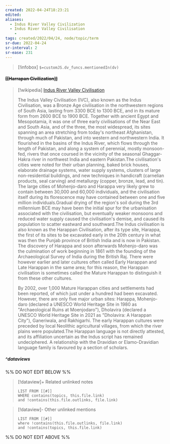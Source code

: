 ```yaml
---
created: 2022-04-24T18:23:21 
edited: 
aliases:
  - Indus River Valley Civilization
  - Indus River Valley Civilisation
	-
tags: created/2022/04/24, node/topic/term
sr-due: 2022-04-24
sr-interval: 2
sr-ease: 231
---
```

> [!infobox]
`$=customJS.dv_funcs.mentionedIn(dv)`

#### <s class="topic-title">[[Harrapan Civilization]]</s>



> [!wikipedia] [Indus River Valley Civilisation](https://en.wikipedia.org/wiki/Indus%20Valley%20Civilisation)
> 
> The Indus Valley Civilisation (IVC), also known as the Indus Civilisation, was a Bronze Age civilisation in the northwestern regions of South Asia, lasting from 3300 BCE to 1300 BCE, and in its mature form from 2600 BCE to 1900 BCE. Together with ancient Egypt and Mesopotamia, it was one of three early civilisations of the Near East and South Asia, and of the three, the most widespread, its sites spanning an area stretching from today's northeast Afghanistan, through much of Pakistan, and into western and northwestern India. It flourished in the basins of the Indus River, which flows through the length of Pakistan, and along a system of perennial, mostly monsoon-fed, rivers that once coursed in the vicinity of the seasonal Ghaggar-Hakra river in northwest India and eastern Pakistan.The civilisation's cities were noted for their urban planning, baked brick houses, elaborate drainage systems, water supply systems, clusters of large non-residential buildings, and new techniques in handicraft (carnelian products, seal carving) and metallurgy (copper, bronze, lead, and tin). The large cities of Mohenjo-daro and Harappa very likely grew to contain between 30,000 and 60,000 individuals, and the civilisation itself during its florescence may have contained between one and five million individuals.Gradual drying of the region's soil during the 3rd millennium BCE may have been the initial spur for the urbanisation associated with the civilisation, but eventually weaker monsoons and reduced water supply caused the civilisation's demise, and caused its population to scatter eastward and southward.The Indus civilisation is also known as the Harappan Civilisation, after its type site, Harappa, the first of its sites to be excavated early in the 20th century in what was then the Punjab province of British India and is now in Pakistan. The discovery of Harappa and soon afterwards Mohenjo-daro was the culmination of work beginning in 1861 with the founding of the Archaeological Survey of India during the British Raj. There were however earlier and later cultures often called Early Harappan and Late Harappan in the same area; for this reason, the Harappan civilisation is sometimes called the Mature Harappan to distinguish it from these other cultures.
> 
> By 2002, over 1,000 Mature Harappan cities and settlements had been reported, of which just under a hundred had been excavated. However, there are only five major urban sites: Harappa, Mohenjo-daro (declared a UNESCO World Heritage Site in 1980 as "Archaeological Ruins at Moenjodaro"), Dholavira (declared a UNESCO World Heritage Site in 2021 as "Dholavira: A Harappan City"), Ganeriwala, and Rakhigarhi. The early Harappan cultures were preceded by local Neolithic agricultural villages, from which the river plains were populated.The Harappan language is not directly attested, and its affiliation uncertain as the Indus script has remained undeciphered. A relationship with the Dravidian or Elamo-Dravidian language family is favoured by a section of scholars.
>


##### ^dataviews

%% DO NOT EDIT BELOW %%
> [!dataview]+ Related unlinked notes
> ```dataview
> LIST FROM [[#]]
> WHERE contains(topics, this.file.link)
> and !contains(this.file.outlinks, file.link)
> ```
 
> [!dataview]- Other unlinked mentions
> ```dataview
> LIST FROM [[#]]
> where !contains(this.file.outlinks, file.link)
> and !contains(topics, this.file.link)
> ```

%% DO NOT EDIT ABOVE %%
